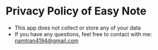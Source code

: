 # Privacy Policy of Easy Note
* This app does not collect or store any of your data
* If you have any questions, feel free to contact with me: namtran4194@gmail.com
